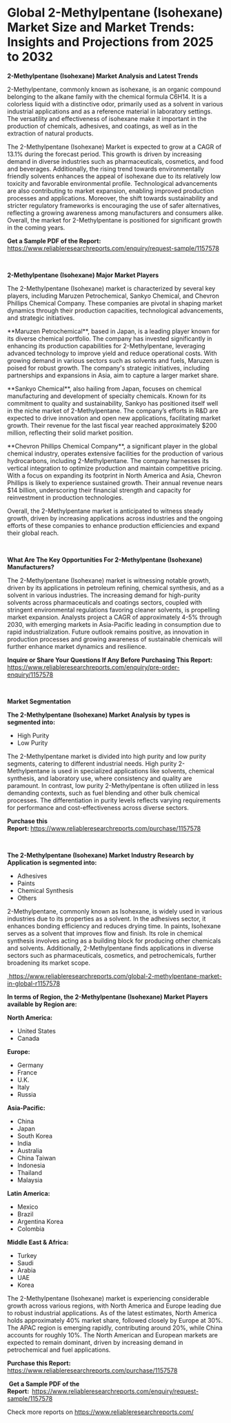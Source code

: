 <p><h1>Global 2-Methylpentane (Isohexane) Market Size and Market Trends: Insights and Projections from 2025 to 2032</h1></p><p><strong>2-Methylpentane (Isohexane) Market Analysis and Latest Trends</strong></p>
<p><p>2-Methylpentane, commonly known as isohexane, is an organic compound belonging to the alkane family with the chemical formula C6H14. It is a colorless liquid with a distinctive odor, primarily used as a solvent in various industrial applications and as a reference material in laboratory settings. The versatility and effectiveness of isohexane make it important in the production of chemicals, adhesives, and coatings, as well as in the extraction of natural products.</p><p>The 2-Methylpentane (Isohexane) Market is expected to grow at a CAGR of 13.1% during the forecast period. This growth is driven by increasing demand in diverse industries such as pharmaceuticals, cosmetics, and food and beverages. Additionally, the rising trend towards environmentally friendly solvents enhances the appeal of isohexane due to its relatively low toxicity and favorable environmental profile. Technological advancements are also contributing to market expansion, enabling improved production processes and applications. Moreover, the shift towards sustainability and stricter regulatory frameworks is encouraging the use of safer alternatives, reflecting a growing awareness among manufacturers and consumers alike. Overall, the market for 2-Methylpentane is positioned for significant growth in the coming years.</p></p>
<p><strong>Get a Sample PDF of the Report:&nbsp;</strong> <a href="https://www.reliableresearchreports.com/enquiry/request-sample/1157578?utm_campaign=2211&utm_medium=2&utm_source=Github&utm_content=ia&utm_term=01022025&utm_id=2-methylpentane-isohexane">https://www.reliableresearchreports.com/enquiry/request-sample/1157578</a></p>
<p>&nbsp;</p>
<p><strong>2-Methylpentane (Isohexane) Major Market Players</strong></p>
<p><p>The 2-Methylpentane (Isohexane) market is characterized by several key players, including Maruzen Petrochemical, Sankyo Chemical, and Chevron Phillips Chemical Company. These companies are pivotal in shaping market dynamics through their production capacities, technological advancements, and strategic initiatives.</p><p>**Maruzen Petrochemical**, based in Japan, is a leading player known for its diverse chemical portfolio. The company has invested significantly in enhancing its production capabilities for 2-Methylpentane, leveraging advanced technology to improve yield and reduce operational costs. With growing demand in various sectors such as solvents and fuels, Maruzen is poised for robust growth. The company's strategic initiatives, including partnerships and expansions in Asia, aim to capture a larger market share.</p><p>**Sankyo Chemical**, also hailing from Japan, focuses on chemical manufacturing and development of specialty chemicals. Known for its commitment to quality and sustainability, Sankyo has positioned itself well in the niche market of 2-Methylpentane. The company’s efforts in R&D are expected to drive innovation and open new applications, facilitating market growth. Their revenue for the last fiscal year reached approximately $200 million, reflecting their solid market position.</p><p>**Chevron Phillips Chemical Company**, a significant player in the global chemical industry, operates extensive facilities for the production of various hydrocarbons, including 2-Methylpentane. The company harnesses its vertical integration to optimize production and maintain competitive pricing. With a focus on expanding its footprint in North America and Asia, Chevron Phillips is likely to experience sustained growth. Their annual revenue nears $14 billion, underscoring their financial strength and capacity for reinvestment in production technologies.</p><p>Overall, the 2-Methylpentane market is anticipated to witness steady growth, driven by increasing applications across industries and the ongoing efforts of these companies to enhance production efficiencies and expand their global reach.</p></p>
<p>&nbsp;</p>
<p><strong>What Are The Key Opportunities For 2-Methylpentane (Isohexane) Manufacturers?</strong></p>
<p><p>The 2-Methylpentane (Isohexane) market is witnessing notable growth, driven by its applications in petroleum refining, chemical synthesis, and as a solvent in various industries. The increasing demand for high-purity solvents across pharmaceuticals and coatings sectors, coupled with stringent environmental regulations favoring cleaner solvents, is propelling market expansion. Analysts project a CAGR of approximately 4-5% through 2030, with emerging markets in Asia-Pacific leading in consumption due to rapid industrialization. Future outlook remains positive, as innovation in production processes and growing awareness of sustainable chemicals will further enhance market dynamics and resilience.</p></p>
<p><strong>Inquire or Share Your Questions If Any Before Purchasing This Report:</strong> <a href="https://www.reliableresearchreports.com/enquiry/pre-order-enquiry/1157578?utm_campaign=2211&utm_medium=2&utm_source=Github&utm_content=ia&utm_term=01022025&utm_id=2-methylpentane-isohexane">https://www.reliableresearchreports.com/enquiry/pre-order-enquiry/1157578</a></p>
<p>&nbsp;</p>
<p><strong>Market Segmentation</strong></p>
<p><strong>The 2-Methylpentane (Isohexane) Market Analysis by types is segmented into:</strong></p>
<p><ul><li>High Purity</li><li>Low Purity</li></ul></p>
<p><p>The 2-Methylpentane market is divided into high purity and low purity segments, catering to different industrial needs. High purity 2-Methylpentane is used in specialized applications like solvents, chemical synthesis, and laboratory use, where consistency and quality are paramount. In contrast, low purity 2-Methylpentane is often utilized in less demanding contexts, such as fuel blending and other bulk chemical processes. The differentiation in purity levels reflects varying requirements for performance and cost-effectiveness across diverse sectors.</p></p>
<p><strong>Purchase this Report:&nbsp;</strong><a href="https://www.reliableresearchreports.com/purchase/1157578?utm_campaign=2211&utm_medium=2&utm_source=Github&utm_content=ia&utm_term=01022025&utm_id=2-methylpentane-isohexane">https://www.reliableresearchreports.com/purchase/1157578</a></p>
<p>&nbsp;</p>
<p><strong>The 2-Methylpentane (Isohexane) Market Industry Research by Application is segmented into:</strong></p>
<p><ul><li>Adhesives</li><li>Paints</li><li>Chemical Synthesis</li><li>Others</li></ul></p>
<p><p>2-Methylpentane, commonly known as Isohexane, is widely used in various industries due to its properties as a solvent. In the adhesives sector, it enhances bonding efficiency and reduces drying time. In paints, Isohexane serves as a solvent that improves flow and finish. Its role in chemical synthesis involves acting as a building block for producing other chemicals and solvents. Additionally, 2-Methylpentane finds applications in diverse sectors such as pharmaceuticals, cosmetics, and petrochemicals, further broadening its market scope.</p></p>
<p><a href="https://www.reliableresearchreports.com/global-2-methylpentane-market-in-global-r1157578?utm_campaign=2211&utm_medium=2&utm_source=Github&utm_content=ia&utm_term=01022025&utm_id=2-methylpentane-isohexane">&nbsp;https://www.reliableresearchreports.com/global-2-methylpentane-market-in-global-r1157578</a></p>
<p><strong>In terms of Region, the 2-Methylpentane (Isohexane) Market Players available by Region are:</strong></p>
<p>
    <p> <strong> North America: </strong>
        <ul>
            <li>United States</li>
            <li>Canada</li>
        </ul>
        </p> 
    <p> <strong> Europe: </strong>
        <ul>
            <li>Germany</li>
            <li>France</li>
            <li>U.K.</li>
            <li>Italy</li>
            <li>Russia</li>
        </ul>
        </p> 
    <p> <strong> Asia-Pacific: </strong>
        <ul>
            <li>China</li>
            <li>Japan</li>
            <li>South Korea</li>
            <li>India</li>
            <li>Australia</li>
            <li>China Taiwan</li>
            <li>Indonesia</li>
            <li>Thailand</li>
            <li>Malaysia</li>
        </ul>
        </p> 
    <p> <strong> Latin America: </strong>
        <ul>
            <li>Mexico</li>
            <li>Brazil</li>
            <li>Argentina Korea</li>
            <li>Colombia</li>
        </ul>
        </p> 
    <p> <strong> Middle East & Africa: </strong>
        <ul>
            <li>Turkey</li>
            <li>Saudi</li>
            <li>Arabia</li>
            <li>UAE</li>
            <li>Korea</li>
        </ul>
    </p>
    </p>
<p><p>The 2-Methylpentane (Isohexane) market is experiencing considerable growth across various regions, with North America and Europe leading due to robust industrial applications. As of the latest estimates, North America holds approximately 40% market share, followed closely by Europe at 30%. The APAC region is emerging rapidly, contributing around 20%, while China accounts for roughly 10%. The North American and European markets are expected to remain dominant, driven by increasing demand in petrochemical and fuel applications.</p></p>
<p><strong>Purchase this Report: </strong><a href="https://www.reliableresearchreports.com/purchase/1157578?utm_campaign=2211&utm_medium=2&utm_source=Github&utm_content=ia&utm_term=01022025&utm_id=2-methylpentane-isohexane">https://www.reliableresearchreports.com/purchase/1157578</a></p>
<p>&nbsp;<strong>Get a Sample PDF of the Report:&nbsp;&nbsp;</strong><a href="https://www.reliableresearchreports.com/enquiry/request-sample/1157578?utm_campaign=2211&utm_medium=2&utm_source=Github&utm_content=ia&utm_term=01022025&utm_id=2-methylpentane-isohexane">https://www.reliableresearchreports.com/enquiry/request-sample/1157578</a></p>
<p><strong></strong></p>
<p>Check more reports on <a href="https://www.reliableresearchreports.com/?utm_campaign=2211&utm_medium=2&utm_source=Github&utm_content=ia&utm_term=01022025&utm_id=2-methylpentane-isohexane">https://www.reliableresearchreports.com/</a></p>